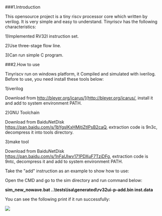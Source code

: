 ﻿###1.Introduction

This opensource project is a tiny riscv processor core which written by verilog. It is very simple and easy to understand. Tinyriscv has the following characteristics:

1)Implemented RV32I instruction set.

2)Use three-stage flow line.

3)Can run simple C program.

###2.How to use

Tinyriscv run on windows platform, it Compiled and simulated with iverilog. Before to use, you need install these tools below:

1)iverilog

Download from http://bleyer.org/icarus/](http://bleyer.org/icarus/, install it and add to system environment PATH.

2)GNU Toolchain

Download from BaiduNetDisk https://pan.baidu.com/s/1bYgslKxHMjtiZtIPsB2caQ, extraction code is 9n3c, decompress it into tools directory.

3)make tool

Download from BaiduNetDisk https://pan.baidu.com/s/1nFaUIwv171PDXuF7TziDFg, extraction code is 9ntc, decompress it and add to system environment PATH.

Take the &quot;add&quot; instruction as an example to show how to use:

Open the CMD and go to the sim directory and run command below:

**sim\_new\_nowave.bat ..\tests\isa\generated\rv32ui-p-add.bin inst.data**

You can see the following print if it run successfully:

![](https://github.com/liangkangnan/tinyriscv/blob/master/pic/add.jpg?raw=true)
